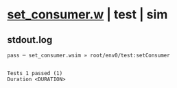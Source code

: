 # [set_consumer.w](../../../../../../examples/tests/sdk_tests/queue/set_consumer.w) | test | sim

## stdout.log
```log
pass ─ set_consumer.wsim » root/env0/test:setConsumer
 
 
Tests 1 passed (1)
Duration <DURATION>
```

